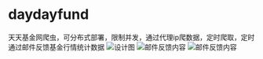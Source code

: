 # daydayfund
天天基金网爬虫，可分布式部署，限制并发，通过代理ip爬数据，定时爬取，定时通过邮件反馈基金行情统计数据
![设计图](http://on-img.com/chart_image/5a700d4ce4b0812a0efba8ab.png)
![邮件反馈内容](http://on-img.com/chart_image/5aa21bd9e4b012d33734d80a.png)
![邮件反馈内容](http://on-img.com/chart_image/5aca2944e4b09bf96ae45bd1.png)

